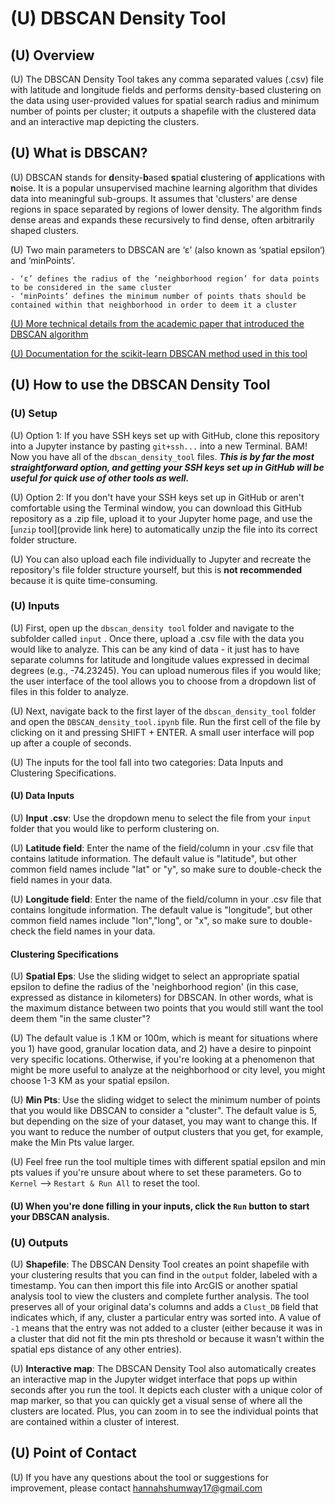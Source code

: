 # (U) DBSCAN Density Tool

## (U) Overview

(U) The DBSCAN Density Tool takes any comma separated values (.csv) file with latitude and longitude fields and performs density-based clustering on the data using user-provided values for spatial search radius and minimum number of points per cluster; it outputs a shapefile with the clustered data and an interactive map depicting the clusters.

## (U) What is DBSCAN?

(U) DBSCAN stands for **d**ensity-**b**ased **s**patial **c**lustering of **a**pplications with **n**oise. It is a popular unsupervised machine learning algorithm that divides data into meaningful sub-groups. It assumes that 'clusters' are dense regions in space separated by regions of lower density. The algorithm finds dense areas and expands these recursively to find dense, often
arbitrarily shaped clusters.

(U) Two main parameters to DBSCAN are ‘ε’ (also known as ‘spatial epsilon‘) and ‘minPoints’. 

    - ‘ε’ defines the radius of the ‘neighborhood region’ for data points to be considered in the same cluster
    - ‘minPoints’ defines the minimum number of points thats should be contained within that neighborhood in order to deem it a cluster

[(U) More technical details from the academic paper that introduced the DBSCAN algorithm](https://www.aaai.org/Papers/KDD/1996/KDD96-037.pdf)

[(U) Documentation for the scikit-learn DBSCAN method used in this tool](https://scikit-learn.org/stable/modules/generated/sklearn.cluster.DBSCAN.html)


## (U) How to use the DBSCAN Density Tool

### (U) Setup

(U) Option 1: If you have SSH keys set up with GitHub, clone this repository into a Jupyter instance by pasting ```git+ssh...``` into a new Terminal. BAM! Now you have all of the ```dbscan_density_tool``` files. ***This is by far the most straightforward option, and getting your SSH keys set up in GitHub will be useful for quick use of other tools as well.***

(U) Option 2: If you don't have your SSH keys set up in GitHub or aren't comfortable using the Terminal window, you can download this GitHub repository as a .zip file, upload it to your Jupyter home page, and use the [```unzip``` tool](provide link here) to automatically unzip the file into its correct folder structure. 

(U) You can also upload each file individually to Jupyter and recreate the repository's file folder structure yourself, but this is **not recommended** because it is quite time-consuming.

### (U) Inputs

(U) First, open up the ```dbscan_density tool``` folder and navigate to the subfolder called ```input``` . Once there, upload a .csv file with the data you would like to analyze. This can be any kind of data - it just has to have separate columns for latitude and longitude values expressed in decimal degrees (e.g., -74.23245). You can upload numerous files if you would like; the user interface of the tool allows you to choose from a dropdown list of files in this folder to analyze.

(U) Next, navigate back to the first layer of the ```dbscan_density_tool``` folder and open the ```DBSCAN_density_tool.ipynb``` file. Run the first cell of the file by clicking on it and pressing SHIFT + ENTER. A small user interface will pop up after a couple of seconds.

(U) The inputs for the tool fall into two categories: Data Inputs and Clustering Specifications.

#### (U) Data Inputs

(U) **Input .csv**: Use the dropdown menu to select the file from your ```input``` folder that you would like to perform clustering on.

(U) **Latitude field**: Enter the name of the field/column in your .csv file that contains latitude information. The default value is "latitude", but other common field names include "lat" or "y", so make sure to double-check the field names in your data.

(U) **Longitude field**: Enter the name of the field/column in your .csv file that contains longitude information. The default value is "longitude", but other common field names include "lon","long", or "x", so make sure to double-check the field names in your data.

#### Clustering Specifications

(U) **Spatial Eps**: Use the sliding widget to select an appropriate spatial epsilon to define the radius of the 'neighborhood region' (in this case, expressed as distance in kilometers) for DBSCAN. In other words, what is the maximum distance between two points that you would still want the tool deem them "in the same cluster"? 

(U) The default value is .1 KM or 100m, which is meant for situations where you 1) have good, granular location data, and 2) have a desire to pinpoint very specific locations. Otherwise, if you're looking at a phenomenon that might be more useful to analyze at the neighborhood or city level, you might choose 1-3 KM as your spatial epsilon. 

(U) **Min Pts**: Use the sliding widget to select the minimum number of points that you would like DBSCAN to consider a "cluster". The default value is 5, but depending on the size of your dataset, you may want to change this. If you want to reduce the number of output clusters that you get, for example, make the Min Pts value larger.

(U) Feel free run the tool multiple times with different spatial epsilon and min pts values if you're unsure about where to set these parameters. Go to ```Kernel``` --> ```Restart & Run All``` to reset the tool.

#### (U) When you're done filling in your inputs, click the ```Run``` button to start your DBSCAN analysis.

### (U) Outputs

(U) **Shapefile**: The DBSCAN Density Tool creates an point shapefile with your clustering results that you can find in the ```output``` folder, labeled with a timestamp. You can then import this file into ArcGIS or another spatial analysis tool to view the clusters and complete further analysis. The tool preserves all of your original data's columns and adds a ```Clust_DB``` field that indicates which, if any, cluster a particular entry was sorted into. A value of ```-1``` means that the entry was not added to a cluster (either because it was in a cluster that did not fit the min pts threshold or because it wasn't within the spatial eps distance of any other entries). 

(U) **Interactive map**: The DBSCAN Density Tool also automatically creates an interactive map in the Jupyter widget interface that pops up within seconds after you run the tool. It depicts each cluster with a unique color of map marker, so that you can quickly get a visual sense of where all the clusters are located. Plus, you can zoom in to see the individual points that are contained within a cluster of interest.

## (U) Point of Contact

(U) If you have any questions about the tool or suggestions for improvement, please contact [hannahshumway17@gmail.com](hannahshumway17@gmail.com)
